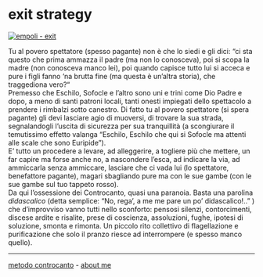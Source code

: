 # exit strategy

[![](https://live.staticflickr.com/65535/51792855731_ffe4c39747_c.jpg "empoli - exit")](https://flic.kr/s/aHBqjzwAJ2)  

Tu al povero spettatore (spesso pagante) non è che lo siedi e gli dici: “ci sta questo che prima ammazza il padre (ma non lo conosceva), poi si scopa la madre (non conosceva manco lei), poi quando capisce tutto lui si acceca e pure i figli fanno ‘na brutta fine (ma questa è un’altra storia), che traggediona vero?“  
Premesso che Eschilo, Sofocle e l’altro sono uni e trini come Dio Padre e dopo, a meno di santi patroni locali, tanti onesti impiegati dello spettacolo a prendere i rimbalzi sotto canestro. Di fatto tu al povero spettatore (si spera pagante) gli devi lasciare agio di muoversi, di trovare la sua strada, segnalandogli l’uscita di sicurezza per sua tranquillità (a scongiurare il temutissimo effetto valanga “Eschilo, Eschilo che qui si Sofocle ma attenti alle scale che sono Euripide”).  
E’ tutto un procedere a levare, ad alleggerire, a togliere più che mettere, un far capire ma forse anche no, a nascondere l’esca, ad indicare la via, ad ammiccarla senza ammiccare, lasciare che ci vada lui (lo spettatore, benefattore pagante), magari sbagliando pure ma con le sue gambe (con le sue gambe sul tuo tappeto rosso).  
Da qui l’ossessione dei Controcanto, quasi una paranoia. Basta una parolina *didascalico* (detta semplice: “No, rega’, a me me pare un po’ didascalico!..” ) che d’improvviso vanno tutti nello sconforto: pensosi silenzi, contorcimenti, discese ardite e risalite, prese di coscienza, assoluzioni, fughe, ipotesi di soluzione, smonta e rimonta. Un piccolo rito collettivo di flagellazione e purificazione che solo il pranzo riesce ad interrompere (e spesso manco quello).  
 
---   
[metodo controcanto](https://cacioman.github.io/controcanto000.html) - [about me](https://about.me/cacioman) 
